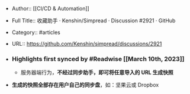 - Author:: [[CI/CD & Automation]]
- Full Title:: 收藏助手 · Kenshin/Simpread · Discussion #2921 · GitHub
- Category:: #articles
- URL:: https://github.com/Kenshin/simpread/discussions/2921
- ### Highlights first synced by #Readwise [[March 10th, 2023]]
    - 服务器端行为，**不经过同步助手，即可将任意导入的 URL 生成快照**

- **生成的快照全部存在用户自己的同步盘**，如：坚果云或 Dropbox
